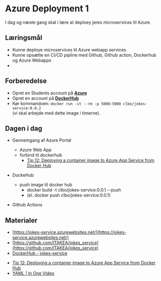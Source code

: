# Azure Deployment 1
I dag og næste gang skal i lære at deploey jeres microservices til Azure.

## Læringsmål
* Kunne deploye microservices til Azure webapp services
* Kunne opsætte en CI/CD pipline med Github, Github action, Dockerhub og Azure Webapps
* 
## Forberedelse
* Opret en Students account på **[Azure](https://azure.microsoft.com/en-us/free/students/)**
* Opret en account på **[DockerHub](https://hub.docker.com/)**
* Kør kommandoen: `docker run -it --rm -p 5000:5000 clbo/jokes-service:0.0.2`      
    (vi skal arbejde med dette image i timerne).


## Dagen i dag
* Gennemgang af Azure Portal
    * Azure Web App
    * forbind til dockerhub 
        * [Tip 12: Deploying a container image to Azure App Service from Docker Hub](https://www.youtube.com/watch?v=_LNOg8kU4CE)
* DockeHub
    * push image til docker hub
        * docker build -t clbo/jokes-service:0.0.1 --push
        * (el. docker push clbo/jokes-service:0.0.1)

* Github Actions

## Materialer
* [https://jokes-service.azurewebsites.net/](https://jokes-service.azurewebsites.net/)
* [https://github.com/ITAKEA/jokes_service](https://github.com/ITAKEA/jokes_service)
* [DockerHub - jokes-service](https://hub.docker.com/r/clbo/joke-service)
<!-- * [Use persistent shared storage](https://learn.microsoft.com/en-us/azure/app-service/configure-custom-container?pivots=container-linux&tabs=debian#use-persistent-shared-storage) -->
* [Tip 12: Deploying a container image to Azure App Service from Docker Hub](https://www.youtube.com/watch?v=_LNOg8kU4CE)
* [YAML | In One Video](https://www.youtube.com/watch?v=cdLNKUoMc6c)